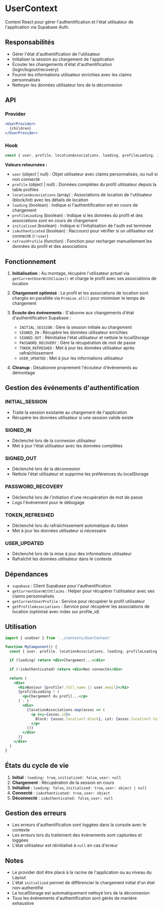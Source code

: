 # UserContext

Context React pour gérer l'authentification et l'état utilisateur de l'application via Supabase Auth.

## Responsabilités

- Gérer l'état d'authentification de l'utilisateur
- Initialiser la session au chargement de l'application
- Écouter les changements d'état d'authentification (login/logout/recovery)
- Fournir les informations utilisateur enrichies avec les claims personnalisés
- Nettoyer les données utilisateur lors de la déconnexion

## API

### Provider

```jsx
<UserProvider>
  {children}
</UserProvider>
```

### Hook

```jsx
const { user, profile, locationAssociations, loading, profileLoading, initialized, isAuthenticated, refreshProfile } = useUser()
```

**Valeurs retournées :**
- `user` (object | null) : Objet utilisateur avec claims personnalisés, ou null si non connecté
- `profile` (object | null) : Données complètes du profil utilisateur depuis la table profiles
- `locationAssociations` (array) : Associations de location de l'utilisateur (block/lot) avec les détails de location
- `loading` (boolean) : Indique si l'authentification est en cours de chargement
- `profileLoading` (boolean) : Indique si les données du profil et des associations sont en cours de chargement
- `initialized` (boolean) : Indique si l'initialisation de l'auth est terminée
- `isAuthenticated` (boolean) : Raccourci pour vérifier si un utilisateur est connecté (`!!user`)
- `refreshProfile` (function) : Fonction pour recharger manuellement les données du profil et des associations

## Fonctionnement

1. **Initialisation** : Au montage, récupère l'utilisateur actuel via `getCurrentUserWithClaims()` et charge le profil avec ses associations de location

2. **Chargement optimisé** : Le profil et les associations de location sont chargés en parallèle via `Promise.all()` pour minimiser le temps de chargement

3. **Écoute des événements** : S'abonne aux changements d'état d'authentification Supabase :
   - `INITIAL_SESSION` : Gère la session initiale au chargement
   - `SIGNED_IN` : Récupère les données utilisateur enrichies
   - `SIGNED_OUT` : Réinitialise l'état utilisateur et nettoie le localStorage
   - `PASSWORD_RECOVERY` : Gère la récupération de mot de passe
   - `TOKEN_REFRESHED` : Met à jour les données utilisateur après rafraîchissement
   - `USER_UPDATED` : Met à jour les informations utilisateur

3. **Cleanup** : Désabonne proprement l'écouteur d'événements au démontage

## Gestion des événements d'authentification

### INITIAL_SESSION
- Traite la session existante au chargement de l'application
- Récupère les données utilisateur si une session valide existe

### SIGNED_IN
- Déclenché lors de la connexion utilisateur
- Met à jour l'état utilisateur avec les données complètes

### SIGNED_OUT
- Déclenché lors de la déconnexion
- Nettoie l'état utilisateur et supprime les préférences du localStorage

### PASSWORD_RECOVERY
- Déclenché lors de l'initiation d'une récupération de mot de passe
- Logs l'événement pour le débogage

### TOKEN_REFRESHED
- Déclenché lors du rafraîchissement automatique du token
- Met à jour les données utilisateur si nécessaire

### USER_UPDATED
- Déclenché lors de la mise à jour des informations utilisateur
- Rafraîchit les données utilisateur dans le contexte

## Dépendances

- `supabase` : Client Supabase pour l'authentification
- `getCurrentUserWithClaims` : Helper pour récupérer l'utilisateur avec ses claims personnalisés
- `getCurrentUserProfile` : Service pour récupérer le profil utilisateur
- `getProfileAssociations` : Service pour récupérer les associations de location (optimisé avec index sur profile_id)

## Utilisation

```jsx
import { useUser } from '../contexts/UserContext'

function MyComponent() {
  const { user, profile, locationAssociations, loading, profileLoading, isAuthenticated } = useUser()
  
  if (loading) return <div>Chargement...</div>
  
  if (!isAuthenticated) return <div>Non connecté</div>
  
  return (
    <div>
      <h1>Bonjour {profile?.full_name || user.email}</h1>
      {profileLoading ? (
        <p>Chargement du profil...</p>
      ) : (
        <div>
          {locationAssociations.map(assoc => (
            <p key={assoc.id}>
              Block: {assoc.location?.block}, Lot: {assoc.location?.lot}
            </p>
          ))}
        </div>
      )}
    </div>
  )
}
```

## États du cycle de vie

1. **Initial** : `loading: true`, `initialized: false`, `user: null`
2. **Chargement** : Récupération de la session en cours
3. **Initialisé** : `loading: false`, `initialized: true`, `user: object | null`
4. **Connecté** : `isAuthenticated: true`, `user: object`
5. **Déconnecté** : `isAuthenticated: false`, `user: null`

## Gestion des erreurs

- Les erreurs d'authentification sont loggées dans la console avec le contexte
- Les erreurs lors du traitement des événements sont capturées et loggées
- L'état utilisateur est réinitialisé à `null` en cas d'erreur

## Notes

- Le provider doit être placé à la racine de l'application ou au niveau du Layout
- L'état `initialized` permet de différencier le chargement initial d'un état non-authentifié
- Le localStorage est automatiquement nettoyé lors de la déconnexion
- Tous les événements d'authentification sont gérés de manière exhaustive
